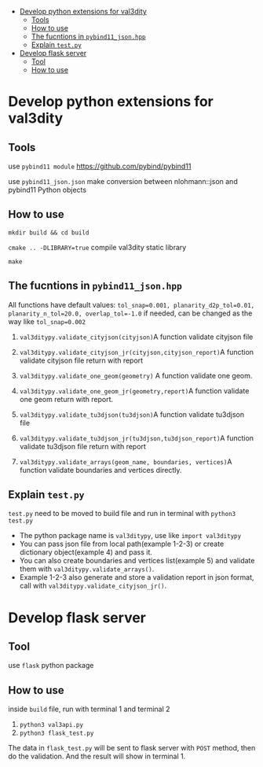 - [<span id="head1">Develop python extensions for val3dity</span>](#develop-python-extensions-for-val3dity)
  - [<span id="head2"> Tools</span>](#-tools)
  - [<span id="head3">How to use</span>](#how-to-use)
  - [<span id="head4">The fucntions in `pybind11_json.hpp`</span>](#the-fucntions-in-pybind11_jsonhpp)
  - [<span id="head5">Explain `test.py`</span>](#explain-testpy)
- [<span id="head6">Develop flask server</span>](#develop-flask-server)
  - [<span id="head7"> Tool</span>](#-tool)
  - [<span id="head8">How to use</span>](#how-to-use-1)
# <span id="head1">Develop python extensions for val3dity</span>

## <span id="head2"> Tools</span>
use `pybind11 module` https://github.com/pybind/pybind11 

use `pybind11_json.json` make conversion between nlohmann::json and pybind11 Python objects

## <span id="head3">How to use</span>
`mkdir build && cd build`

`cmake .. -DLIBRARY=true` compile val3dity static library

`make`


## <span id="head4">The fucntions in `pybind11_json.hpp`</span>

All functions have default values:
`tol_snap=0.001, planarity_d2p_tol=0.01, planarity_n_tol=20.0, overlap_tol=-1.0`
if needed, can be changed as the way like `tol_snap=0.002`

1. `val3ditypy.validate_cityjson(cityjson)`A function validate cityjson file
2. `val3ditypy.validate_cityjson_jr(cityjson,cityjson_report)`A function validate cityjson file return with report

3. `val3ditypy.validate_one_geom(geometry)` A function validate one geom.
4. `val3ditypy.validate_one_geom_jr(geometry,report)`A function validate one geom return with report.

5. `val3ditypy.validate_tu3djson(tu3djson)`A function validate tu3djson file
6. `val3ditypy.validate_tu3djson_jr(tu3djson,tu3djson_report)`A function validate tu3djson file return with report

7. `val3ditypy.validate_arrays(geom_name, boundaries, vertices)`A function validate boundaries and vertices directly.


## <span id="head5">Explain `test.py`</span>
`test.py` need to be moved to build file and run in terminal with `python3 test.py`

* The python package name is `val3ditypy`, use like `import val3ditypy`
* You can pass json file from local path(example 1-2-3) or create dictionary object(example 4) and pass it.
* You can also create boundaries and vertices list(example 5) and validate them with `val3ditypy.validate_arrays()`.
* Example 1-2-3 also generate and store a validation report in json format, call with `val3ditypy.validate_cityjson_jr()`.

# <span id="head6">Develop flask server</span>

## <span id="head7"> Tool</span>
use `flask` python package


## <span id="head8">How to use</span>
inside `build` file, run with terminal 1 and terminal 2
1. `python3 val3api.py`
2. `python3 flask_test.py`

The data in `flask_test.py` will be sent to flask server with `POST` method, then do the validation.
And the result will show in terminal 1.
